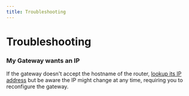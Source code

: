 ```yaml
---
title: Troubleshooting
---
```


# Troubleshooting

### My Gateway wants an IP
If the gateway doesn't accept the hostname of the router, [lookup its IP address](http://whatismyipaddress.com/hostname-ip) but be aware the IP might change at any time, requiring you to reconfigure the gateway.
